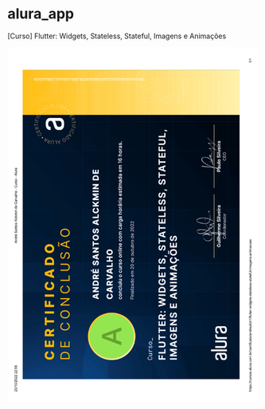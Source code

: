 # alura_app

[Curso] Flutter: Widgets, Stateless, Stateful, Imagens e Animações

![embed](certificado.png)
